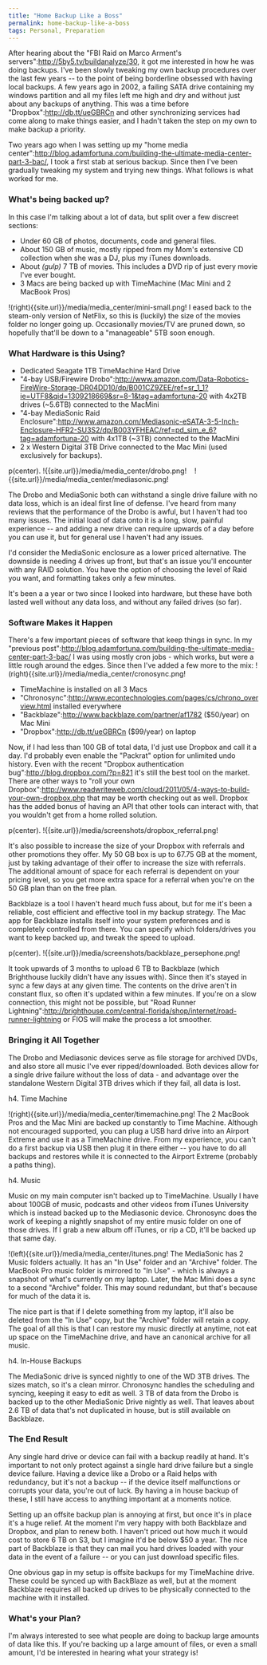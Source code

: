 ```yaml
---
title: "Home Backup Like a Boss"
permalink: home-backup-like-a-boss
tags: Personal, Preparation
---
```


After hearing about the "FBI Raid on Marco Arment's servers":http://5by5.tv/buildanalyze/30, it got me interested in how he was doing backups. I've been slowly tweaking my own backup procedures over the last few years -- to the point of being borderline obsessed with having local backups. A few years ago in 2002, a failing SATA drive containing my windows partition and all my files left me high and dry and without just about any backups of anything. This was a time before "Dropbox":http://db.tt/ueGBRCn and other synchronizing services had come along to make things easier, and I hadn't taken the step on my own to make backup a priority.

Two years ago when I was setting up my "home media center":http://blog.adamfortuna.com/building-the-ultimate-media-center-part-3-bac/, I took a first stab at serious backup. Since then I've been gradually tweaking my system and trying new things. What follows is what worked for me.

### What's being backed up?

In this case I'm talking about a lot of data, but split over a few discreet sections:

* Under 60 GB of photos, documents, code and general files.
* About 150 GB of music, mostly ripped from my Mom's extensive CD collection when she was a DJ, plus my iTunes downloads.
* About _(gulp)_ 7 TB of movies. This includes a DVD rip of just every movie I've ever bought.
* 3 Macs are being backed up with TimeMachine (Mac Mini and 2 MacBook Pros)

!(right){{site.url}}/media/media_center/mini-small.png! I eased back to the steam-only version of NetFlix, so this is (luckily) the size of the movies folder no longer going up. Occasionally movies/TV are pruned down, so hopefully that'll be down to a "manageable" 5TB soon enough.

### What Hardware is this Using?

* Dedicated Seagate 1TB TimeMachine Hard Drive
* "4-bay USB/Firewire Drobo":http://www.amazon.com/Data-Robotics-FireWire-Storage-DR04DD10/dp/B001CZ9ZEE/ref=sr_1_1?ie=UTF8&qid=1309218669&sr=8-1&tag=adamfortuna-20 with 4x2TB drives (~5.6TB) connected to the MacMini
* "4-bay MediaSonic Raid Enclosure":http://www.amazon.com/Mediasonic-eSATA-3-5-Inch-Enclosure-HFR2-SU3S2/dp/B003YFHEAC/ref=pd_sim_e_6?tag=adamfortuna-20 with 4x1TB (~3TB) connected to the MacMini
* 2 x Western Digital 3TB Drive connected to the Mac Mini (used exclusively for backups).

p(center). !{{site.url}}/media/media_center/drobo.png!&nbsp;&nbsp;&nbsp;&nbsp;!{{site.url}}/media/media_center/mediasonic.png!

The Drobo and MediaSonic both can withstand a single drive failure with no data loss, which is an ideal first line of defense. I've heard from many reviews that the performance of the Drobo is awful, but I haven't had too many issues. The initial load of data onto it is a long, slow, painful experience -- and adding a new drive can require upwards of a day before you can use it, but for general use I haven't had any issues.

I'd consider the MediaSonic enclosure as a lower priced alternative. The downside is needing 4 drives up front, but that's an issue you'll encounter with any RAID solution. You have the option of choosing the level of Raid you want, and formatting takes only a few minutes.

It's been a a year or two since I looked into hardware, but these have both lasted well without any data loss, and without any failed drives (so far).

### Software Makes it Happen

There's a few important pieces of software that keep things in sync. In my "previous post":http://blog.adamfortuna.com/building-the-ultimate-media-center-part-3-bac/ I was using mostly cron jobs - which works, but were a little rough around the edges. Since then I've added a few more to the mix: !(right){{site.url}}/media/media_center/cronosync.png!

* TimeMachine is installed on all 3 Macs
* "Chronosync":http://www.econtechnologies.com/pages/cs/chrono_overview.html installed everywhere
* "Backblaze":http://www.backblaze.com/partner/af1782 ($50/year) on Mac Mini
* "Dropbox":http://db.tt/ueGBRCn ($99/year) on laptop

Now, if I had less than 100 GB of total data, I'd just use Dropbox and call it a day. I'd probably even enable the "Packrat" option for unlimited undo history. Even with the recent "Dropbox authentication bug":http://blog.dropbox.com/?p=821 it's still the best tool on the market. There are other ways to "roll your own Dropbox":http://www.readwriteweb.com/cloud/2011/05/4-ways-to-build-your-own-dropbox.php that may be worth checking out as well. Dropbox has the added bonus of having an API that other tools can interact with, that you wouldn't get from a home rolled solution.

p(center). !{{site.url}}/media/screenshots/dropbox_referral.png!

It's also possible to increase the size of your Dropbox with referrals and other promotions they offer. My 50 GB box is up to 67.75 GB at the moment, just by taking advantage of their offer to increase the size with referrals. The additional amount of space for each referral is dependent on your pricing level, so you get more extra space for a referral when you're on the 50 GB plan than on the free plan.

Backblaze is a tool I haven't heard much fuss about, but for me it's been a reliable, cost efficient and effective tool in my backup strategy. The Mac app for Backblaze installs itself into your system preferences and is completely controlled from there. You can specify which folders/drives you want to keep backed up, and tweak the speed to upload.

p(center). !{{site.url}}/media/screenshots/backblaze_persephone.png!

It took upwards of 3 months to upload 6 TB to Backblaze (which Brighthouse luckily didn't have any issues with). Since then it's stayed in sync a few days at any given time. The contents on the drive aren't in constant flux, so often it's updated within a few minutes. If you're on a slow connection, this might not be possible, but "Road Runner Lightning":http://brighthouse.com/central-florida/shop/internet/road-runner-lightning or FIOS will make the process a lot smoother.


### Bringing it All Together

The Drobo and Mediasonic devices serve as file storage for archived DVDs, and also store all music I've ever ripped/downloaded. Both devices allow for a single drive failure without the loss of data - and advantage over the standalone Western Digital 3TB drives which if they fail, all data is lost.

h4. Time Machine

!(right){{site.url}}/media/media_center/timemachine.png! The 2 MacBook Pros and the Mac Mini are backed up constantly to Time Machine. Although not encouraged supported, you can plug a USB hard drive into an Airport Extreme and use it as a TimeMachine drive. From my experience, you can't do a first backup via USB then plug it in there either -- you have to do all backups and restores while it is connected to the Airport Extreme (probably a paths thing).

h4. Music

Music on my main computer isn't backed up to TimeMachine. Usually I have about 100GB of music, podcasts and other videos from iTunes University which is instead backed up to the Mediasonic device. Chronosync does the work of keeping a nightly snapshot of my entire music folder on one of those drives. If I grab a new album off iTunes, or rip a CD, it'll be backed up that same day.

!(left){{site.url}}/media/media_center/itunes.png! The MediaSonic has 2 Music folders actually. It has an "In Use" folder and an "Archive" folder. The MacBook Pro music folder is mirrored to "In Use" - which is always a snapshot of what's currently on my laptop. Later, the Mac Mini does a sync to a second "Archive" folder. This may sound redundant, but that's because for much of the data it is.

The nice part is that if I delete something from my laptop, it'll also be deleted from the "In Use" copy, but the "Archive" folder will retain a copy. The goal of all this is that I can restore my music directly at anytime, not eat up space on the TimeMachine drive, and have an canonical archive for all music.

h4. In-House Backups

The MediaSonic drive is synced nightly to one of the WD 3TB drives. The sizes match, so it's a clean mirror. Chronosync handles the scheduling and syncing, keeping it easy to edit as well. 3 TB of data from the Drobo is backed up to the other MediaSonic Drive nightly as well. That leaves about 2.6 TB of data that's not duplicated in house, but is still available on Backblaze.

### The End Result

Any single hard drive or device can fail with a backup readily at hand. It's important to not only protect against a single hard drive failure but a single device failure. Having a device like a Drobo or a Raid helps with redundancy, but it's not a backup -- if the device itself malfunctions or corrupts your data, you're out of luck. By having a in house backup of these, I still have access to anything important at a moments notice.

Setting up an offsite backup plan is annoying at first, but once it's in place it's a huge relief. At the moment I'm very happy with both Backblaze and Dropbox, and plan to renew both. I haven't priced out how much it would cost to store 6 TB on S3, but I imagine it'd be below $50 a year. The nice part of Backblaze is that they can mail you hard drives loaded with your data in the event of a failure -- or you can just download specific files.

One obvious gap in my setup is offsite backups for my TimeMachine drive. These could be synced up with BackBlaze as well, but at the moment Backblaze requires all backed up drives to be physically connected to the machine with it installed.

### What's your Plan?

I'm always interested to see what people are doing to backup large amounts of data like this. If you're backing up a large amount of files, or even a small amount, I'd be interested in hearing what your strategy is!
